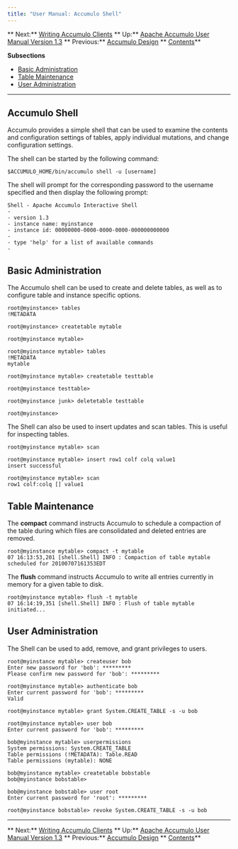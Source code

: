 ```yaml
---
title: "User Manual: Accumulo Shell"
---
```


** Next:** [Writing Accumulo Clients][2] ** Up:** [Apache Accumulo User Manual Version 1.3][4] ** Previous:** [Accumulo Design][6]   ** [Contents][8]**   
  
<a id="CHILD_LINKS"></a>**Subsections**

* [Basic Administration][9]
* [Table Maintenance][10]
* [User Administration][11]

* * *

## <a id="Accumulo_Shell"></a> Accumulo Shell

Accumulo provides a simple shell that can be used to examine the contents and configuration settings of tables, apply individual mutations, and change configuration settings. 

The shell can be started by the following command: 
    
    
    $ACCUMULO_HOME/bin/accumulo shell -u [username]
    

The shell will prompt for the corresponding password to the username specified and then display the following prompt: 
    
    
    Shell - Apache Accumulo Interactive Shell
    -
    - version 1.3
    - instance name: myinstance
    - instance id: 00000000-0000-0000-0000-000000000000
    -
    - type 'help' for a list of available commands
    -
    

## <a id="Basic_Administration"></a> Basic Administration

The Accumulo shell can be used to create and delete tables, as well as to configure table and instance specific options. 
    
    
    root@myinstance> tables
    !METADATA
    
    root@myinstance> createtable mytable
    
    root@myinstance mytable>
    
    root@myinstance mytable> tables
    !METADATA
    mytable
    
    root@myinstance mytable> createtable testtable
    
    root@myinstance testtable>
    
    root@myinstance junk> deletetable testtable
    
    root@myinstance>
    

The Shell can also be used to insert updates and scan tables. This is useful for inspecting tables. 
    
    
    root@myinstance mytable> scan
    
    root@myinstance mytable> insert row1 colf colq value1
    insert successful
    
    root@myinstance mytable> scan
    row1 colf:colq [] value1
    

## <a id="Table_Maintenance"></a> Table Maintenance

The **compact** command instructs Accumulo to schedule a compaction of the table during which files are consolidated and deleted entries are removed. 
    
    
    root@myinstance mytable> compact -t mytable
    07 16:13:53,201 [shell.Shell] INFO : Compaction of table mytable
    scheduled for 20100707161353EDT
    

The **flush** command instructs Accumulo to write all entries currently in memory for a given table to disk. 
    
    
    root@myinstance mytable> flush -t mytable
    07 16:14:19,351 [shell.Shell] INFO : Flush of table mytable
    initiated...
    

## <a id="User_Administration"></a> User Administration

The Shell can be used to add, remove, and grant privileges to users. 
    
    
    root@myinstance mytable> createuser bob
    Enter new password for 'bob': *********
    Please confirm new password for 'bob': *********
    
    root@myinstance mytable> authenticate bob
    Enter current password for 'bob': *********
    Valid
    
    root@myinstance mytable> grant System.CREATE_TABLE -s -u bob
    
    root@myinstance mytable> user bob
    Enter current password for 'bob': *********
    
    bob@myinstance mytable> userpermissions
    System permissions: System.CREATE_TABLE
    Table permissions (!METADATA): Table.READ
    Table permissions (mytable): NONE
    
    bob@myinstance mytable> createtable bobstable
    bob@myinstance bobstable>
    
    bob@myinstance bobstable> user root
    Enter current password for 'root': *********
    
    root@myinstance bobstable> revoke System.CREATE_TABLE -s -u bob
    

* * *

** Next:** [Writing Accumulo Clients][2] ** Up:** [Apache Accumulo User Manual Version 1.3][4] ** Previous:** [Accumulo Design][6]   ** [Contents][8]**

[2]: Writing_Accumulo_Clients.html
[4]: accumulo_user_manual.html
[6]: Accumulo_Design.html
[8]: Contents.html
[9]: Accumulo_Shell.html#Basic_Administration
[10]: Accumulo_Shell.html#Table_Maintenance
[11]: Accumulo_Shell.html#User_Administration

